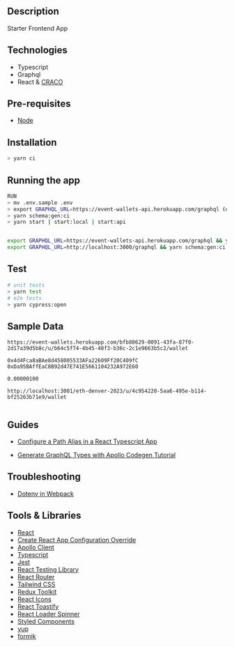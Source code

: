 ## Description

Starter Frontend App

## Technologies
- Typescript
- Graphql
- React & [CRACO](https://github.com/dilanx/craco)

## Pre-requisites
- [Node](https://nodejs.org/en/download/)

## Installation

```bash
> yarn ci
```

## Running the app

```bash
RUN
> mv .env.sample .env
> export GRAPHQL_URL=https://event-wallets-api.herokuapp.com/graphql (or your gQL endpoint)
> yarn schema:gen:ci   
> yarn start | start:local | start:api


export GRAPHQL_URL=https://event-wallets-api.herokuapp.com/graphql && yarn schema:gen:ci && yarn start 
export GRAPHQL_URL=http://localhost:3000/graphql && yarn schema:gen:ci && yarn start 
```

## Test

```bash
# unit tests
> yarn test
# e2e tests
> yarn cypress:open
```

## Sample Data

```
https://event-wallets.herokuapp.com/bfb88629-0091-43fa-87f0-2d17a39d5b8c/u/b64c5f74-4b45-40f3-b36c-2c1e9663b5c2/wallet

0x4d4Fca8aBAe8d458005533AFa22609Ff20C409fC
0xDa95BAffEaC8B92d47E741E5661104232A972E60

0.00000100

http://localhost:3001/eth-denver-2023/u/4c954220-5aa6-495e-b114-bf25263b71e9/wallet


```

## Guides

* [Configure a Path Alias in a React Typescript App](https://plusreturn.com/blog/how-to-configure-a-path-alias-in-a-react-typescript-app-for-cleaner-imports/)

* [Generate GraphQL Types with Apollo Codegen Tutorial](https://www.apollographql.com/blog/tooling/apollo-codegen/typescript-graphql-code-generator-generate-graphql-types/)

## Troubleshooting
 
* [Dotenv in Webpack](https://github.com/mrsteele/dotenv-webpack)


## Tools & Libraries
  * [React](https://reactjs.org/)
  * [Create React App Configuration Override](https://github.com/dilanx/craco)
  * [Apollo Client](https://www.apollographql.com/docs/react/)
  * [Typescript](https://www.typescriptlang.org/)
  * [Jest](https://jestjs.io/)
  * [React Testing Library](https://testing-library.com/docs/react-testing-library/intro/)
  * [React Router](https://reacttraining.com/react-router/web/guides/quick-start)
  * [Tailwind CSS](https://tailwindcss.com/)
  * [Redux Toolkit](https://redux-toolkit.js.org/)
  * [React Icons](https://react-icons.github.io/react-icons/)
  * [React Toastify](https://fkhadra.github.io/react-toastify/introduction)
  * [React Loader Spinner](https://www.npmjs.com/package/react-loader-spinner)
  * [Styled Components](https://styled-components.com/)
  * [yup](https://github.com/jquense/yup)
  * [formik](https://formik.org/docs/overview)

